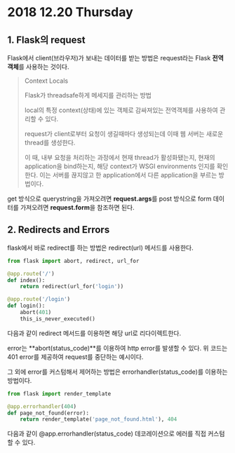 # 2018 12.20 Thursday

## 1. Flask의 request

Flask에서 client(브라우저)가 보내는 데이터를 받는 방법은 request라는 Flask **전역 객체**를 사용하는 것이다.

> Context Locals
>
> Flask가 threadsafe하게 메세지를 관리하는 방법
> 
> local의 특정 context(상태)에 있는 객체로 감싸져있는 전역객체를 사용하여 관리할 수 있다.
>
> request가 client로부터 요청이 생길때마다 생성되는데 이때 웹 서버는 새로운 thread를 생성한다.
>
> 이 때, 내부 요청을 처리하는 과정에서 현재 thread가 활성화됐는지, 현재의 application을 bind하는지, 해당 context가 WSGI environments 인지를 확인한다. 이는 서버를 끊지않고 한 application에서 다른 application을 부르는 방법이다.

get 방식으로 querystring을 가져오려면 **request.args**를 post 방식으로 form 데이터를 가져오려면 **request.form**을 참조하면 된다.

## 2. Redirects and Errors

flask에서 바로 redirect를 하는 방법은 redirect(url) 메서드를 사용한다.

```python
from flask import abort, redirect, url_for

@app.route('/')
def index():
    return redirect(url_for('login'))

@app.route('/login')
def login():
    abort(401)
    this_is_never_executed()
```

다음과 같이 redirect 메서드를 이용하면 해당 url로 리다이렉트한다.

error는 **abort(status_code)**를 이용하여 http error를 발생할 수 있다. 위 코드는 401 error를 제공하여 request를 중단하는 예시이다.

그 외에 error를 커스텀해서 제어하는 방법은 errorhandler(status_code)를 이용하는 방법이다.

```python
from flask import render_template

@app.errorhandler(404)
def page_not_found(error):
    return render_template('page_not_found.html'), 404
```
다음과 같이 @app.errorhandler(status_code) 데코레이션으로 에러를 직접 커스텀할 수 있다.
